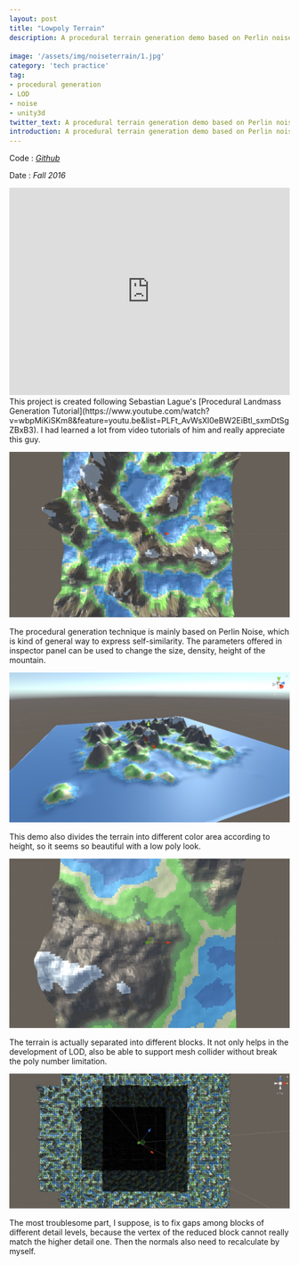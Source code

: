 ```yaml
---
layout: post
title: "Lowpoly Terrain"
description: A procedural terrain generation demo based on Perlin noise.

image: '/assets/img/noiseterrain/1.jpg'
category: 'tech practice'
tag:
- procedural generation
- LOD
- noise
- unity3d
twitter_text: A procedural terrain generation demo based on Perlin noise. - Lowpoly Terrain made by Lind Chen. 
introduction: A procedural terrain generation demo based on Perlin noise. With LOD technique and mesh collider, a user can move on this unlimited large terrain.
---
```


Code : *[Github](https://github.com/cozlind/Noise2DTerrain)*

Date : *Fall 2016*

<iframe width="100%" height="372vh" src="https://www.youtube.com/embed/m0TUJfMGYkg" frameborder="0" allow="autoplay; encrypted-media" allowfullscreen></iframe>
This project is created following Sebastian Lague's [Procedural Landmass Generation Tutorial](https://www.youtube.com/watch?v=wbpMiKiSKm8&feature=youtu.be&list=PLFt_AvWsXl0eBW2EiBtl_sxmDtSgZBxB3). I had learned a lot from video tutorials of him and really appreciate this guy. 

![](/assets/img/noiseterrain/2.jpg)

The procedural generation technique is mainly based on Perlin Noise, which is kind of general way to express self-similarity. The parameters offered in inspector panel can be used to change the size, density, height of the mountain.

![](/assets/img/noiseterrain/4.jpg)

This demo also divides the terrain into different color area according to height, so it seems so beautiful with a low poly look.

![](/assets/img/noiseterrain/3.jpg)

The terrain is actually separated into different blocks. It not only helps in the development of LOD, also be able to support mesh collider without break the poly number limitation. 

![](/assets/img/noiseterrain/6.jpg)

The most troublesome part, I suppose, is to fix gaps among blocks of different detail levels, because the vertex of the reduced block cannot really match the higher detail one. Then the normals also need to recalculate by myself.